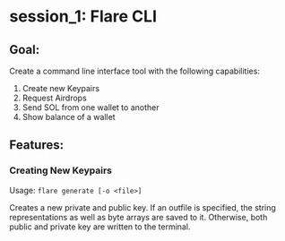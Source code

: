 # session_1: Flare CLI
## Goal:
Create a command line interface tool with the following capabilities:
1. Create new Keypairs
2. Request Airdrops
3. Send SOL from one wallet to another
4. Show balance of a wallet

## Features:
### Creating New Keypairs
Usage: ```flare generate [-o <file>]```

Creates a new private and public key. If an outfile is specified, the string representations as well as byte arrays are saved to it. Otherwise, both public and private key are written to the terminal.
